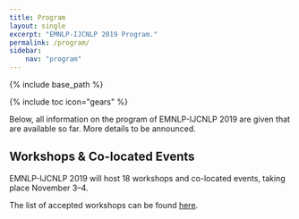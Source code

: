 ```yaml
---
title: Program
layout: single
excerpt: "EMNLP-IJCNLP 2019 Program."
permalink: /program/
sidebar:
    nav: "program"
---
```

{% include base_path %}

{% include toc icon="gears" %}

Below, all information on the program of EMNLP-IJCNLP 2019 are given that are available so far. More details to be announced.


## Workshops &amp; Co-located Events

EMNLP-IJCNLP 2019 will host 18 workshops and co-located events, taking place November 3&ndash;4. 

The list of accepted workshops can be found <a href="./workshops/">here</a>.

